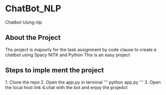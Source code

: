 # ChatBot_NLP
Chatbot Using nlp
<h2>About the Project </h2>
Ths project is majourly for the task assignment by code clause to create a chatbot using Spacy NlTK and Python
This is an easy project
<h2>Steps to imple ment the project </h2>
1. Clone the repo
2. Open the app.py in terminal
'''
python app.py
'''
3. Open the local host link 
4.chat with the bot and enjoy the proje4ct 

